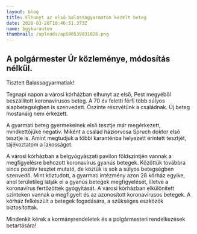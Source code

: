 ```yaml
---
layout: blog
title: Elhunyt az első balassagyarmaton kezelt beteg
date: 2020-03-28T10:46:51.373Z
name: bgykaranten
thumbnail: /uploads/ap500539831020.png
---
```

## A polgármester Úr közleménye, módosítás nélkül.

Tisztelt Balassagyarmatiak!

Tegnapi napon a városi kórházban elhunyt az első, Pest megyéből beszállított koronavírusos beteg. A 70 év feletti férfi több súlyos alapbetegségben is szenvedett. Őszinte részvétünk a családnak. Új beteg mostanáig nem érkezett.

A gyarmati beteg gyermekeinek első tesztje már megérkezett, mindkettőjüké negatív. Miként a család háziorvosa Spruch doktor első tesztje is. Amint megtudjuk a többi karanténba helyezett érintett tesztjét, tájékoztatom a lakosságot.

A városi kórházban a belgyógyászati pavilon földszintjén vannak a megfigyelésre behozott koronavírus gyanús betegek. Közöttük továbbra sincs pozitív tesztet mutató, de köztük is sok a súlyos betegségben szenvedő. Mint köztudott, a gyarmati intézmény azon 28 kórház egyike, ahol területileg látják el a gyanús betegek megfigyelését, illetve a koronavírus fertőzöttek gyógyítását. A városi kórházban elkülönített szinteken vannak a megfigyelt és az azonosított koronavírusos betegek. A kórház felkészült a betegek fogadására, a szükséges eszközök biztosítottak.

Mindenkit kérek a kormányrendeletek és a polgármesteri rendelkezések betartására!

[](https://www.facebook.com/photo.php?fbid=2879051445509164&set=a.183240801756922&type=3&eid=ARDJdKxyi_kWciHWd7xslkOC7J4lxgv98qgmgJHlBJwCWpTBY6PFcRCC6Q0XSjUmuyqCTD99qVPeh0dx)